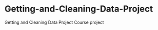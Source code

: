 Getting-and-Cleaning-Data-Project
=================================

Getting and Cleaning Data Project Course project
